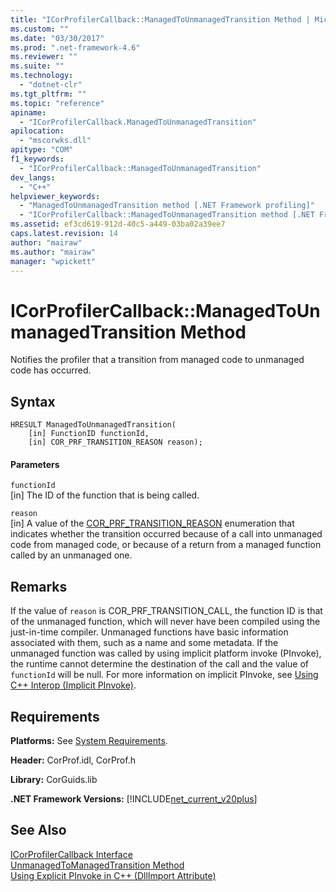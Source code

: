 ```yaml
---
title: "ICorProfilerCallback::ManagedToUnmanagedTransition Method | Microsoft Docs"
ms.custom: ""
ms.date: "03/30/2017"
ms.prod: ".net-framework-4.6"
ms.reviewer: ""
ms.suite: ""
ms.technology: 
  - "dotnet-clr"
ms.tgt_pltfrm: ""
ms.topic: "reference"
apiname: 
  - "ICorProfilerCallback.ManagedToUnmanagedTransition"
apilocation: 
  - "mscorwks.dll"
apitype: "COM"
f1_keywords: 
  - "ICorProfilerCallback::ManagedToUnmanagedTransition"
dev_langs: 
  - "C++"
helpviewer_keywords: 
  - "ManagedToUnmanagedTransition method [.NET Framework profiling]"
  - "ICorProfilerCallback::ManagedToUnmanagedTransition method [.NET Framework profiling]"
ms.assetid: ef3cd619-912d-40c5-a449-03ba02a39ee7
caps.latest.revision: 14
author: "mairaw"
ms.author: "mairaw"
manager: "wpickett"
---
```

# ICorProfilerCallback::ManagedToUnmanagedTransition Method
Notifies the profiler that a transition from managed code to unmanaged code has occurred.  
  
## Syntax  
  
```  
HRESULT ManagedToUnmanagedTransition(  
    [in] FunctionID functionId,  
    [in] COR_PRF_TRANSITION_REASON reason);  
```  
  
#### Parameters  
 `functionId`  
 [in] The ID of the function that is being called.  
  
 `reason`  
 [in] A value of the [COR_PRF_TRANSITION_REASON](../../../../docs/framework/unmanaged-api/profiling/cor-prf-transition-reason-enumeration.md) enumeration that indicates whether the transition occurred because of a call into unmanaged code from managed code, or because of a return from a managed function called by an unmanaged one.  
  
## Remarks  
 If the value of `reason` is COR_PRF_TRANSITION_CALL, the function ID is that of the unmanaged function, which will never have been compiled using the just-in-time compiler. Unmanaged functions have basic information associated with them, such as a name and some metadata. If the unmanaged function was called by using implicit platform invoke (PInvoke), the runtime cannot determine the destination of the call and the value of `functionId` will be null. For more information on implicit PInvoke, see [Using C++ Interop (Implicit PInvoke)](../Topic/Using%20C++%20Interop%20\(Implicit%20PInvoke\).md).  
  
## Requirements  
 **Platforms:** See [System Requirements](../../../../docs/framework/getting-started/system-requirements.md).  
  
 **Header:** CorProf.idl, CorProf.h  
  
 **Library:** CorGuids.lib  
  
 **.NET Framework Versions:** [!INCLUDE[net_current_v20plus](../../../../includes/net-current-v20plus-md.md)]  
  
## See Also  
 [ICorProfilerCallback Interface](../../../../docs/framework/unmanaged-api/profiling/icorprofilercallback-interface.md)   
 [UnmanagedToManagedTransition Method](../../../../docs/framework/unmanaged-api/profiling/icorprofilercallback-unmanagedtomanagedtransition-method.md)   
 [Using Explicit PInvoke in C++ (DllImport Attribute)](../Topic/Using%20Explicit%20PInvoke%20in%20C++%20\(DllImport%20Attribute\).md)